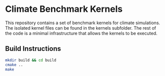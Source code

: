 # Climate Benchmark Kernels

This repository contains a set of benchmark kernels for climate simulations. The isolated kernel files can be found in the kernels subfolder. The rest of the code is a minimal infrastructure that allows the kernels to be executed.

## Build Instructions

```sh
mkdir build && cd build
cmake ..
make
```
